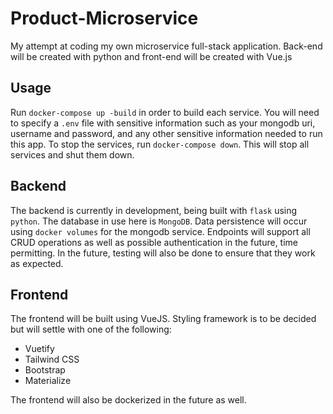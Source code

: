 # Product-Microservice

My attempt at coding my own microservice full-stack application. Back-end will be created with python and front-end will be created with Vue.js

## Usage

Run `docker-compose up -build` in order to build each service.
You will need to specify a `.env` file with sensitive information such as your mongodb uri, username and password, and any other sensitive information needed to run this app.
To stop the services, run `docker-compose down`. This will stop all services and shut them down. 

## Backend

The backend is currently in development, being built with `flask` using `python`. The database in use here is `MongoDB`. Data persistence will occur using `docker volumes` for the mongodb service. Endpoints will support all CRUD operations as well as possible authentication in the future, time permitting. In the future, testing will also be done to ensure that they work as expected.

## Frontend

The frontend will be built using VueJS. Styling framework is to be decided but will settle with one of the following:

- Vuetify
- Tailwind CSS
- Bootstrap
- Materialize

The frontend will also be dockerized in the future as well.
